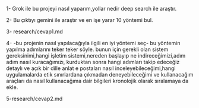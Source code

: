 1- Grok ile bu projeyi nasıl yaparım,yollar nedir deep search ile araştır.

2- Bu çıktıyı gemini ile araştır ve en işe yarar 10 yöntemi bul.

3- research/cevap1.md

4- -bu projenin nasıl yapılacağıyla ilgili en iyi yöntemi seç- bu yöntemin yapılma adımlarını teker teker söyle.
bunun için gerekli olan sistem gereksinimi,hangi işletim sistemi,nereden başlayıp ne indireceğimizi,adım adım nasıl kuracağımızı,
kurduktan sonra hangi adımları takip edeceğiz detaylı ve açık bir dille anlat
e postaları nasıl inceleyebileceğimi,hangi uygulamalarda etik sınırlardana çıkmadan
deneyebileceğimi ve kullanacağım araçları da nasıl kullanacağıma dair bilgileri kronolojik olarak
sıralamaya da ekle.

5-research/cevap2.md
